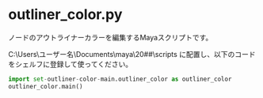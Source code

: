 # outliner_color.py
ノードのアウトライナーカラーを編集するMayaスクリプトです。

C:\Users\ユーザー名\Documents\maya\20##\scripts に配置し、以下のコードをシェルフに登録して使ってください。
```python
import set-outliner-color-main.outliner_color as outliner_color
outliner_color.main()
```
